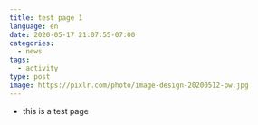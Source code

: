 ```yaml
---
title: test page 1
language: en
date: 2020-05-17 21:07:55-07:00
categories:
  - news
tags:
  - activity
type: post
image: https://pixlr.com/photo/image-design-20200512-pw.jpg
---
```

- this is a test page